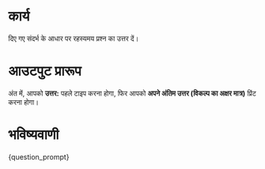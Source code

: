 # कार्य
दिए गए संदर्भ के आधार पर रहस्यमय प्रश्न का उत्तर दें।

# आउटपुट प्रारूप
अंत में, आपको **उत्तर:** पहले टाइप करना होगा, फिर आपको **अपने अंतिम उत्तर (विकल्प का अक्षर मात्र)** प्रिंट करना होगा।

# भविष्यवाणी
{question_prompt}